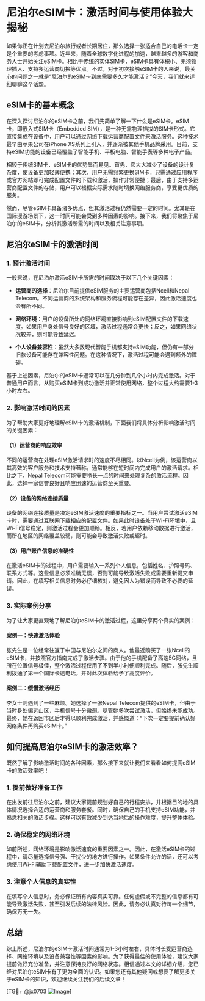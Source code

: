 # 尼泊尔eSIM卡：激活时间与使用体验大揭秘

如果你正在计划去尼泊尔旅行或者长期居住，那么选择一张适合自己的电话卡一定是个重要的考虑事项。近年来，随着全球数字化进程的加速，越来越多的游客和商务人士开始关注eSIM卡。相比于传统的实体SIM卡，eSIM卡具有体积小、无须物理插入、支持多运营商切换等优点。不过，对于初次接触eSIM卡的人来说，最关心的问题之一就是“尼泊尔的eSIM卡到底需要多久才能激活？”今天，我们就来详细聊聊这个话题。

## eSIM卡的基本概念

在深入探讨尼泊尔的eSIM卡之前，我们先简单了解一下什么是eSIM卡。eSIM卡，即嵌入式SIM卡（Embedded SIM），是一种无需物理插拔的SIM卡形式。它直接集成在设备中，用户可以通过网络下载运营商配置文件来激活服务。这种技术最早由苹果公司在iPhone XS系列上引入，并逐渐被其他手机品牌采用。目前，支持eSIM功能的设备已经覆盖了智能手机、平板电脑、智能手表等多种电子产品。

相较于传统SIM卡，eSIM卡的优势显而易见。首先，它大大减少了设备的设计复杂度，使设备更加轻薄便携；其次，用户无需频繁更换SIM卡，只需通过应用程序或官方网站即可完成配置文件的下载和激活，操作非常便捷；最后，由于支持多运营商配置文件的存储，用户可以根据实际需求随时切换网络服务商，享受更优质的服务。

然而，尽管eSIM卡具备诸多优点，但其激活过程仍然需要一定的时间。尤其是在国际漫游场景下，这一时间可能会受到多种因素的影响。接下来，我们将聚焦于尼泊尔的eSIM卡，分析其激活所需的时间以及相关注意事项。

## 尼泊尔eSIM卡的激活时间

### 1. 预计激活时间

一般来说，在尼泊尔激活eSIM卡所需的时间取决于以下几个关键因素：

- **运营商的选择**：尼泊尔目前提供eSIM服务的主要运营商包括Ncell和Nepal Telecom。不同运营商的系统架构和服务流程可能存在差异，因此激活速度也会有所不同。
  
- **网络环境**：用户的设备所处的网络环境直接影响到eSIM配置文件的下载速度。如果用户身处信号良好的区域，激活过程通常会更快；反之，如果网络状况较差，则可能导致延迟。

- **个人设备兼容性**：虽然大多数现代智能手机都支持eSIM功能，但仍有一部分旧款设备可能存在兼容性问题。在这种情况下，激活过程可能会遇到额外的障碍。

基于上述因素，尼泊尔的eSIM卡通常可以在几分钟到几个小时内完成激活。对于普通用户而言，从购买eSIM卡到成功激活并正常使用网络，整个过程大约需要1-3小时左右。

### 2. 影响激活时间的因素

为了帮助大家更好地理解eSIM卡的激活机制，下面我们将具体分析影响激活时间的关键因素：

#### （1）运营商的响应效率

不同的运营商在处理eSIM激活请求时的速度不尽相同。以Ncell为例，该运营商以其高效的客户服务和技术支持著称，通常能够在短时间内完成用户的激活请求。相比之下，Nepal Telecom可能需要稍长一点的时间来处理复杂的激活流程。因此，选择一家信誉良好且响应迅速的运营商至关重要。

#### （2）设备的网络连接质量

设备的网络连接质量是决定eSIM激活速度的重要指标之一。当用户尝试激活eSIM卡时，需要通过互联网下载相应的配置文件。如果此时设备处于Wi-Fi环境中，且Wi-Fi信号稳定，则激活过程会更加顺畅。相反，若用户依赖移动数据进行激活，而所在地区的网络覆盖较弱，则可能会导致激活失败或超时。

#### （3）用户账户信息的准确性

在激活eSIM卡的过程中，用户需要输入一系列个人信息，包括姓名、护照号码、联系方式等。这些信息必须准确无误，否则可能导致激活失败或需要重新提交申请。因此，在填写相关信息时务必仔细核对，避免因人为错误而导致不必要的延误。

### 3. 实际案例分享

为了让大家更直观地了解尼泊尔eSIM卡的激活过程，这里分享两个真实的案例：

#### 案例一：快速激活体验

张先生是一位经常往返于中国与尼泊尔之间的商人。他最近购买了一张Ncell的eSIM卡，并按照官方指南完成了激活步骤。由于他的手机配备了高速5G网络，且所在位置信号极佳，整个激活过程仅用了不到半小时便顺利完成。随后，张先生顺利拨通了第一个国际长途电话，并对此次体验给予了高度评价。

#### 案例二：缓慢激活经历

李女士则遇到了一些麻烦。她选择了一张Nepal Telecom提供的eSIM卡，但由于当时身处偏远山区，手机信号十分微弱。尽管她多次尝试激活，但始终未能成功。最终，她在返回市区后才得以顺利完成激活，并感慨道：“下次一定要提前确认好网络条件再购买eSIM卡。”

## 如何提高尼泊尔eSIM卡的激活效率？

既然了解了影响激活时间的各种因素，那么接下来就让我们来看看如何提高eSIM卡的激活效率吧！

### 1. 提前做好准备工作

在出发前往尼泊尔之前，建议大家提前规划好自己的行程安排，并根据目的地的具体情况选择合适的运营商和服务套餐。同时，确保自己的手机支持eSIM功能，并熟悉相关的激活步骤。这样可以有效减少到达当地后的操作难度，提升整体体验。

### 2. 确保稳定的网络环境

如前所述，网络环境是影响激活速度的重要因素之一。因此，在激活eSIM卡的过程中，请尽量选择信号强、干扰少的地方进行操作。如果条件允许的话，还可以考虑使用Wi-Fi辅助下载配置文件，进一步加快激活速度。

### 3. 注意个人信息的真实性

在填写个人信息时，务必保证所有内容真实可靠。任何虚假或不完整的信息都有可能导致激活失败，甚至引发后续的法律风险。因此，请务必认真对待每一个细节，确保万无一失。

## 总结

综上所述，尼泊尔的eSIM卡激活时间通常为1-3小时左右，具体时长受运营商选择、网络环境以及设备兼容性等因素的影响。为了获得最佳的使用体验，建议大家提前做好充分准备，并注意保持良好的网络状态。相信通过本文的详细介绍，您已经对尼泊尔eSIM卡有了更为全面的认识。如果您还有其他疑问或想要了解更多关于eSIM卡的知识，欢迎继续关注我们的后续文章！

[TG💪+ @jx0703 ![Image](https://github.com/user-attachments/assets/dbca1d08-cadb-493c-b0ec-ad6f7a83f270)]